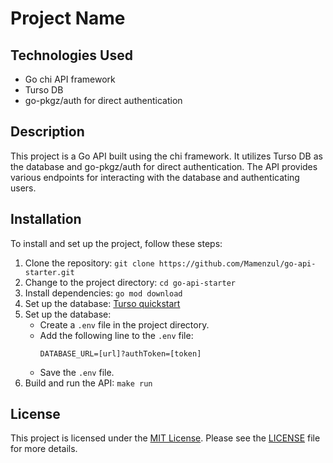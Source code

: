 # Project Name

## Technologies Used

- Go chi API framework
- Turso DB
- go-pkgz/auth for direct authentication

## Description

This project is a Go API built using the chi framework. It utilizes Turso DB as the database and go-pkgz/auth for direct authentication. The API provides various endpoints for interacting with the database and authenticating users.

## Installation

To install and set up the project, follow these steps:

1. Clone the repository: `git clone https://github.com/Mamenzul/go-api-starter.git`
2. Change to the project directory: `cd go-api-starter`
3. Install dependencies: `go mod download`
4. Set up the database: [Turso quickstart](https://docs.turso.tech/quickstart)
5. Set up the database:
   - Create a `.env` file in the project directory.
   - Add the following line to the `.env` file:
     ```
     DATABASE_URL=[url]?authToken=[token]
     ```
   - Save the `.env` file.
6. Build and run the API: `make run`

## License

This project is licensed under the [MIT License](https://opensource.org/licenses/MIT). Please see the [LICENSE](./LICENSE) file for more details.

